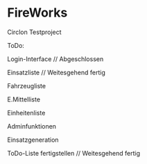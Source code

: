 # FireWorks
Circlon Testproject


ToDo:

Login-Interface // Abgeschlossen

Einsatzliste // Weitesgehend fertig

Fahrzeugliste

E.Mittelliste

Einheitenliste

Adminfunktionen

Einsatzgeneration

ToDo-Liste fertigstellen // Weitesgehend fertig
